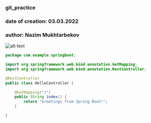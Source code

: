 ### git_practice

### date of creation: 03.03.2022

### author: Nazim Mukhtarbekov

![alt text](https://www.google.com/url?sa=i&url=https%3A%2F%2Fhabr.com%2Fru%2Fsandbox%2F142332%2F&psig=AOvVaw38TsYOPwZA2RGr4Dz4KdrU&ust=1646379087317000&source=images&cd=vfe&ved=0CAgQjRxqFwoTCOCVtZy2qfYCFQAAAAAdAAAAABAD)

```java
package com.example.springboot;

import org.springframework.web.bind.annotation.GetMapping;
import org.springframework.web.bind.annotation.RestController;

@RestController
public class HelloController {

	@GetMapping("/")
	public String index() {
		return "Greetings from Spring Boot!";
	}

}
```

